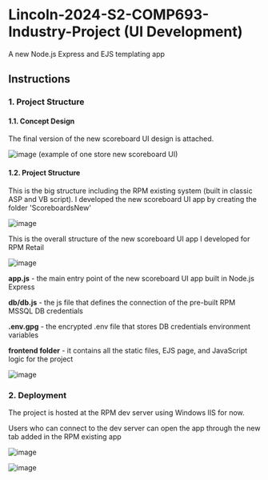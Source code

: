 # Lincoln-2024-S2-COMP693-Industry-Project (UI Development)

A new Node.js Express and EJS templating app

## Instructions

### 1. Project Structure

#### 1.1. Concept Design

The final version of the new scoreboard UI design is attached.

![image](https://github.com/user-attachments/assets/28ad7210-4a18-47b2-8f8f-994c5ed6257c)
(example of one store new scoreboard UI)

#### 1.2. Project Structure

This is the big structure including the RPM existing system (built in classic ASP and VB script). I developed the new scoreboard UI app by creating the folder 'ScoreboardsNew'

![image](https://github.com/user-attachments/assets/ea774c88-0598-4508-88e9-60cf31f7c4f8)

This is the overall structure of the new scoreboard UI app I developed for RPM Retail

![image](https://github.com/user-attachments/assets/1ea64b0d-e0ac-46e3-b54b-ebd64938ff0d)

**app.js** - the main entry point of the new scoreboard UI app built in Node.js Express

**db/db.js** - the js file that defines the connection of the pre-built RPM MSSQL DB credentials

**.env.gpg** - the encrypted .env file that stores DB credentials environment variables

**frontend folder** - it contains all the static files, EJS page, and JavaScript logic for the project

![image](https://github.com/user-attachments/assets/9239168b-da72-4797-98ad-26889ef669fa)


### 2. Deployment

The project is hosted at the RPM dev server using Windows IIS for now.

Users who can connect to the dev server can open the app through the new tab added in the RPM existing app

![image](https://github.com/user-attachments/assets/475ed57e-28b7-4ac5-9262-286eceb3b7eb)


![image](https://github.com/user-attachments/assets/7fa63cd1-27d7-424f-a1c7-2daa0733cc5b)
